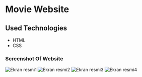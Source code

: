 # Movie Website 
## Used Technologies 
* HTML 
* CSS 
### Screenshot Of Website 
![Ekran resmi1](https://github.com/CavdarEsra/web-ornek1/blob/main/Mov1.png)
![Ekran resmi2](https://github.com/CavdarEsra/web-ornek1/blob/main/Mov2.png)
![Ekran resmi3](https://github.com/CavdarEsra/web-ornek1/blob/main/Mov3.png)
![Ekran resmi4](https://github.com/CavdarEsra/web-ornek1/blob/main/Mov4.png)
